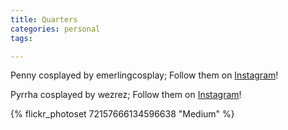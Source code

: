 ```yaml
---
title: Quarters
categories: personal
tags: 

---
```


Penny cosplayed by emerlingcosplay; Follow them on [Instagram](https://www.instagram.com/emerlingcosplay)!

Pyrrha cosplayed by wezrez; Follow them on [Instagram](https://www.instagram.com/wezrez)!

{% flickr_photoset 72157666134596638 "Medium" %}